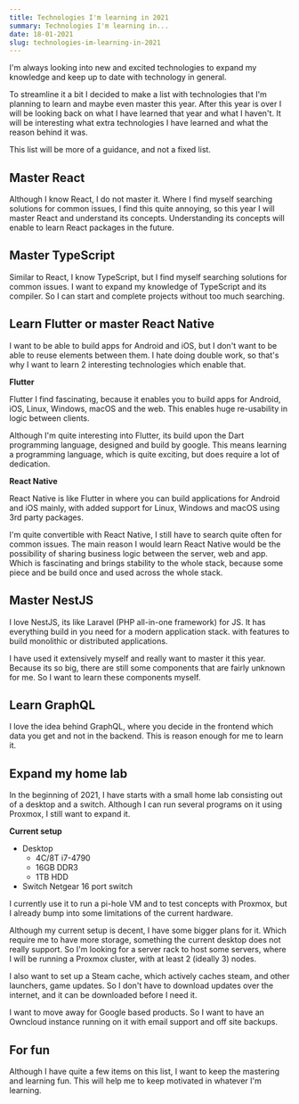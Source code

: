 ```yaml
---
title: Technologies I'm learning in 2021
summary: Technologies I'm learning in...
date: 18-01-2021
slug: technologies-im-learning-in-2021
---
```


I'm always looking into new and excited technologies to expand my knowledge and keep up to date with technology in general.

To streamline it a bit I decided to make a list with technologies that I'm planning to learn and maybe even master this year.
After this year is over I will be looking back on what I have learned that year and what I haven't.
It will be interesting what extra technologies I have learned and what the reason behind it was.

This list will be more of a guidance, and not a fixed list.

## Master React

Although I know React, I do not master it. 
Where I find myself searching solutions for common issues, 
I find this quite annoying, so this year I will master React and understand its concepts.
Understanding its concepts will enable to learn React packages in the future.


## Master TypeScript

Similar to React, I know TypeScript, but I find myself searching solutions for common issues.
I want to expand my knowledge of TypeScript and its compiler.
So I can start and complete projects without too much searching.

## Learn Flutter or master React Native

I want to be able to build apps for Android and iOS, but I don't want to be able to reuse elements between them.
I hate doing double work, so that's why I want to learn 2 interesting technologies which enable that.

**Flutter**

Flutter I find fascinating, because it enables you to build apps for Android, iOS, Linux, Windows, macOS and the web.
This enables huge re-usability in logic between clients.

Although I'm quite interesting into Flutter, its build upon the Dart programming language, designed and build by google. 
This means learning a programming language, which is quite exciting, but does require a lot of dedication.

**React Native**

React Native is like Flutter in where you can build applications for Android and iOS mainly, 
with added support for Linux, Windows and macOS using 3rd party packages.

I'm quite convertible with React Native, I still have to search quite often for common issues. 
The main reason I would learn React Native would be the possibility of sharing business logic between the server, web and app. 
Which is fascinating and brings stability to the whole stack, because some piece and be build once and used across the whole stack.

## Master NestJS

I love NestJS, its like Laravel (PHP all-in-one framework) for JS. 
It has everything build in you need for a modern application stack. 
with features to build monolithic or distributed applications.

I have used it extensively myself and really want to master it this year.
Because its so big, there are still some components that are fairly unknown for me. 
So I want to learn these components myself.

## Learn GraphQL

I love the idea behind GraphQL, where you decide in the frontend which data you get and not in the backend.
This is reason enough for me to learn it.

## Expand my home lab

In the beginning of 2021, I have starts with a small home lab consisting out of a desktop and a switch.
Although I can run several programs on it using Proxmox, I still want to expand it.

**Current setup**

- Desktop
    - 4C/8T i7-4790
    - 16GB DDR3
    - 1TB HDD
- Switch Netgear 16 port switch

I currently use it to run a pi-hole VM and to test concepts with Proxmox,
but I already bump into some limitations of the current hardware.

Although my current setup is decent, I have some bigger plans for it. 
Which require me to have more storage, something the current desktop does not really support.
So I'm looking for a server rack to host some servers, 
where I will be running a Proxmox cluster, with at least 2 (ideally 3) nodes.

I also want to set up a Steam cache, which actively caches steam, and other launchers, game updates.
So I don't have to download updates over the internet, and it can be downloaded before I need it.

I want to move away for Google based products. 
So I want to have an Owncloud instance running on it with email support and off site backups.

## For fun

Although I have quite a few items on this list, I want to keep the mastering and learning fun.
This will help me to keep motivated in whatever I'm learning.
